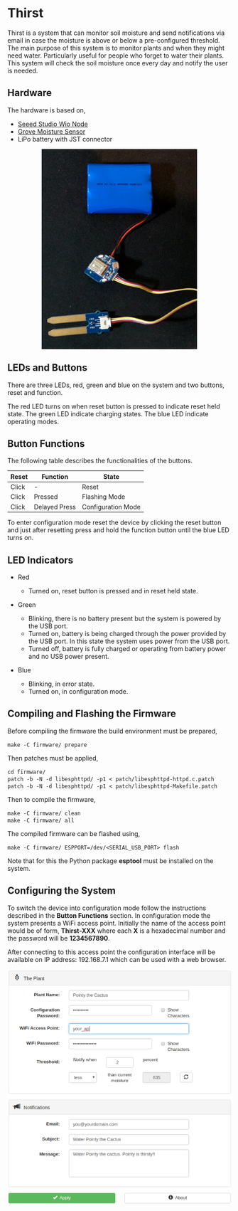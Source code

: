 Thirst
======

Thirst is a system that can monitor soil moisture and send notifications via
email in case the moisture is above or below a pre-configured threshold. The
main purpose of this system is to monitor plants and when they might need water.
Particularly useful for people who forget to water their plants. This system will
check the soil moisture once every day and notify the user is needed.

Hardware
--------

The hardware is based on,

 * [Seeed Studio Wio Node](https://www.seeedstudio.com/Wio-Node-p-2637.html)
 * [Grove Moisture Sensor](https://www.seeedstudio.com/Grove---Moisture-Sensor-p-955.html)
 * LiPo battery with JST connector

<p align="center">
    <img align="center" src="https://github.com/iia/Thirst/blob/master/img/hardware.jpg" width="350" height="450" />
</p>

LEDs and Buttons
----------------

There are three LEDs, red, green and blue on the system and two buttons, reset
and function.

The red LED turns on when reset button is pressed to indicate reset held state.
The green LED indicate charging states. The blue LED indicate operating modes.

Button Functions
----------------

The following table describes the functionalities of the buttons.

| Reset | Function      | State              |
| ----- | ------------- | ------------------ |
| Click | -             | Reset              |
| Click | Pressed       | Flashing Mode      |
| Click | Delayed Press | Configuration Mode |

To enter configuration mode reset the device by clicking the reset button and
just after resetting press and hold the function button until the blue LED turns
on.

LED Indicators
--------------

* Red
    - Turned on, reset button is pressed and in reset held state.

* Green
    - Blinking, there is no battery present but the system is powered by the
      USB port.
    - Turned on, battery is being charged through the power provided
      by the USB port. In this state the system uses power from the USB port.
    - Turned off, battery is fully charged or operating from battery power
      and no USB power present.

* Blue
    - Blinking, in error state.
    - Turned on, in configuration mode.

Compiling and Flashing the Firmware
-----------------------------------
Before compiling the firmware the build environment must be prepared,

    make -C firmware/ prepare

Then patches must be applied,

    cd firmware/
    patch -b -N -d libesphttpd/ -p1 < patch/libesphttpd-httpd.c.patch
    patch -b -N -d libesphttpd/ -p1 < patch/libesphttpd-Makefile.patch

Then to compile the firmware,

    make -C firmware/ clean
    make -C firmware/ all

The compiled firmware can be flashed using,

    make -C firmware/ ESPPORT=/dev/<SERIAL_USB_PORT> flash

Note that for this the Python package **esptool** must be installed on the system.

Configuring the System
----------------------

To switch the device into configuration mode follow the instructions described
in the **Button Functions** section. In configuration mode the system presents
a WiFi access point. Initially the name of the access point would be of form,
**Thirst-XXX** where each **X** is a hexadecimal number and the password will
be **1234567890**.

After connecting to this access point the configuration interface will be available on
IP address: 192.168.7.1 which can be used with a web browser.

<p align="center">
    <img align="center" src="https://github.com/iia/Thirst/blob/master/img/configuration_interface.png" width="" height="" />
</p>
